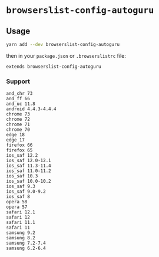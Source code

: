 # `browserslist-config-autoguru`

## Usage

```sh
yarn add --dev browserslist-config-autoguru
```

then in your `package.json` or `.browserslistrc` file:

```
extends browserslist-config-autoguru
```

### Support

```
and_chr 73
and_ff 66
and_uc 11.8
android 4.4.3-4.4.4
chrome 73
chrome 72
chrome 71
chrome 70
edge 18
edge 17
firefox 66
firefox 65
ios_saf 12.2
ios_saf 12.0-12.1
ios_saf 11.3-11.4
ios_saf 11.0-11.2
ios_saf 10.3
ios_saf 10.0-10.2
ios_saf 9.3
ios_saf 9.0-9.2
ios_saf 8
opera 58
opera 57
safari 12.1
safari 12
safari 11.1
safari 11
samsung 9.2
samsung 8.2
samsung 7.2-7.4
samsung 6.2-6.4
```
